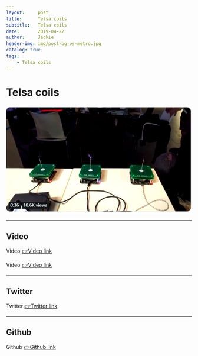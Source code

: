 ```yaml
---
layout:     post
title:      Telsa coils
subtitle:   Telsa coils
date:       2019-04-22
author:     Jackie
header-img: img/post-bg-os-metro.jpg
catalog: true
tags:
    - Telsa coils
---
```


# Telsa coils

![](https://raw.githubusercontent.com/a416485164/a416485164.github.io/master/img/Telsa.jpg)

***

## Video

<p>Video <a href="https://video.twimg.com/ext_tw_video/1118316754776862720/pu/vid/1280x720/08I_LG5WWmBQecKf.mp4?tag=8">👉Video link</a></p>

<p>Video <a href="https://video.twimg.com/ext_tw_video/1119681205887172608/pu/vid/1280x720/VoxyHQ3BxNFBcKdo.mp4?tag=8">👉Video link</a></p>

***

## Twitter

<p>Twitter <a href="https://twitter.com/FauthNiklas">👉Twitter link</a></p>

***

## Github

<p>Github <a href="https://github.com/NiklasFauth/pcbtc">👉Github link</a></p>




